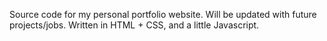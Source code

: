 Source code for my personal portfolio website. Will be updated with future projects/jobs. Written in HTML + CSS, and a little Javascript.
